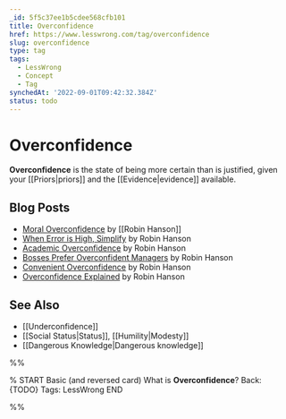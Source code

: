 ```yaml
---
_id: 5f5c37ee1b5cdee568cfb101
title: Overconfidence
href: https://www.lesswrong.com/tag/overconfidence
slug: overconfidence
type: tag
tags:
  - LessWrong
  - Concept
  - Tag
synchedAt: '2022-09-01T09:42:32.384Z'
status: todo
---
```


# Overconfidence

**Overconfidence** is the state of being more certain than is justified, given your [[Priors|priors]] and the [[Evidence|evidence]] available.

## Blog Posts

- [Moral Overconfidence](http://www.overcomingbias.com/2006/11/moral_hypocricy.html) by [[Robin Hanson]]
- [When Error is High, Simplify](http://www.overcomingbias.com/2006/12/when_error_is_h.html) by Robin Hanson
- [Academic Overconfidence](http://www.overcomingbias.com/2006/12/academic_overco.html) by Robin Hanson
- [Bosses Prefer Overconfident Managers](http://www.overcomingbias.com/2006/12/bosses_prefer_o.html) by Robin Hanson
- [Convenient Overconfidence](http://www.overcomingbias.com/2008/11/convenient-over.html) by Robin Hanson
- [Overconfidence Explained](http://www.overcomingbias.com/2011/12/overconfidence-explained.html) by Robin Hanson

## See Also

- [[Underconfidence]]
- [[Social Status|Status]], [[Humility|Modesty]]
- [[Dangerous Knowledge|Dangerous knowledge]]


%%

% START
Basic (and reversed card)
What is **Overconfidence**?
Back: {TODO}
Tags: LessWrong
END
<!--ID: 1663156985355-->


%%
	
